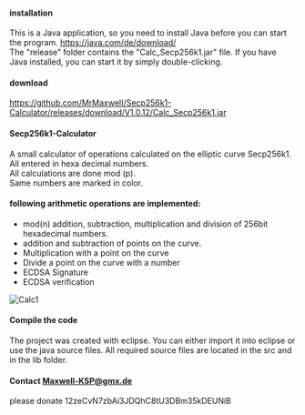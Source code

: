 #### installation
This is a Java application, so you need to install Java before you can start the program.
https://java.com/de/download/
<br>The "release" folder contains the "Calc_Secp256k1.jar" file.
If you have Java installed, you can start it by simply double-clicking.

#### download
https://github.com/MrMaxweII/Secp256k1-Calculator/releases/download/V1.0.12/Calc_Secp256k1.jar

#### Secp256k1-Calculator
A small calculator of operations calculated on the elliptic curve Secp256k1.
<br> All entered in hexa decimal numbers.
<br>All calculations are done mod (p).
<br>Same numbers are marked in color.

#### following arithmetic operations are implemented:
- mod(n) addition, subtraction, multiplication and division of 256bit hexadecimal numbers.  
- addition and subtraction of points on the curve. 
- Multiplication with a point on the curve
- Divide a point on the curve with a number
- ECDSA Signature 
- ECDSA verification

![Calc1](https://user-images.githubusercontent.com/34688939/68996640-257c1d00-089d-11ea-960b-4a55e3ef7781.png)





#### Compile the code
The project was created with eclipse.
You can either import it into eclipse or use the java source files.
All required source files are located in the src and in the lib folder.

#### Contact Maxwell-KSP@gmx.de
please donate 12zeCvN7zbAi3JDQhC8tU3DBm35kDEUNiB

